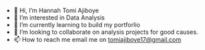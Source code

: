 - 👋 Hi, I’m Hannah Tomi Ajiboye
- 👀 I’m interested in Data Analysis
- 🌱 I’m currently learning to build my portforlio
- 💞️ I’m looking to collaborate on analysis projects for good causes.
- 📫 How to reach me email me on tomiajiboye17@gmail.com

<!---
Tomianne/Tomianne is a ✨ special ✨ repository because its `README.md` (this file) appears on your GitHub profile.
You can click the Preview link to take a look at your changes.
--->
